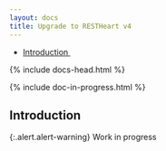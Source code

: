 ```yaml
---
layout: docs
title: Upgrade to RESTHeart v4
---
```


<div markdown="1" class="d-none d-xl-block col-xl-2 order-last bd-toc">

* [Introduction ](#introduction)

</div>
<div markdown="1" class="col-12 col-md-9 col-xl-8 py-md-3 bd-content">

{% include docs-head.html %} 

{% include doc-in-progress.html %}

## Introduction 

{:.alert.alert-warning}
Work in progress